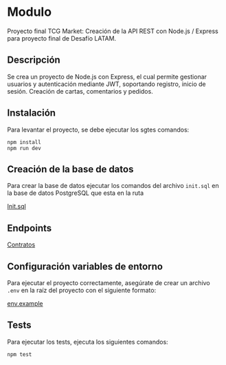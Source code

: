 # Modulo

Proyecto final TCG Market: Creación de la API REST con Node.js / Express para proyecto final de Desafío LATAM.

## Descripción

Se crea un proyecto de Node.js con Express, el cual permite gestionar usuarios y autenticación mediante JWT, soportando registro, inicio de sesión. Creación de cartas, comentarios y pedidos.

## Instalación

Para levantar el proyecto, se debe ejecutar los sgtes comandos:

```
npm install
npm run dev
```

## Creación de la base de datos

Para crear la base de datos ejecutar los comandos del archivo `init.sql` en la base de datos PostgreSQL que esta en la ruta

[Init.sql](./src/config/init.sql)


## Endpoints

[Contratos](./API-Contracts.md)

## Configuración variables de entorno

Para ejecutar el proyecto correctamente, asegúrate de crear un archivo `.env` en la raíz del proyecto con el siguiente formato:

[env.example](./.env.example)

## Tests

Para ejecutar los tests, ejecuta los siguientes comandos:

```bash
npm test
```